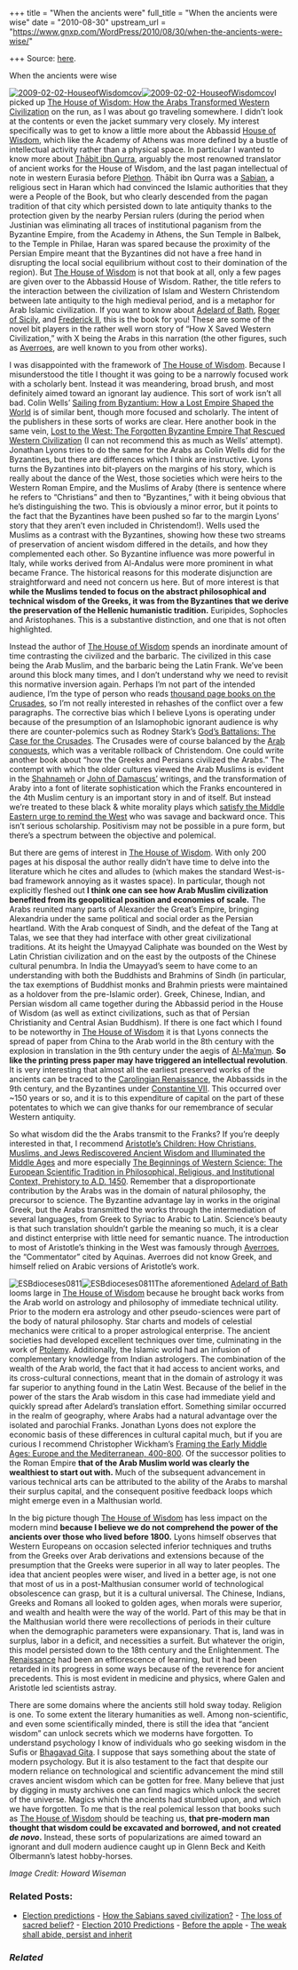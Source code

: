 +++
title = "When the ancients were"
full_title = "When the ancients were wise"
date = "2010-08-30"
upstream_url = "https://www.gnxp.com/WordPress/2010/08/30/when-the-ancients-were-wise/"

+++
Source: [here](https://www.gnxp.com/WordPress/2010/08/30/when-the-ancients-were-wise/).

When the ancients were wise

[![2009-02-02-HouseofWisdomcov](https://i0.wp.com/blogs.discovermagazine.com/gnxp/files/2010/08/2009-02-02-HouseofWisdomcov.png?resize=200%2C305)![2009-02-02-HouseofWisdomcov](https://i0.wp.com/blogs.discovermagazine.com/gnxp/files/2010/08/2009-02-02-HouseofWisdomcov.png?resize=200%2C305)](https://www.amazon.com/exec/obidos/ASIN/1608190587/geneexpressio-20)I picked up [The House of Wisdom: How the Arabs Transformed Western Civilization](https://www.amazon.com/exec/obidos/ASIN/1608190587/geneexpressio-20) on the run, as I was about go traveling somewhere. I didn’t look at the contents or even the jacket summary very closely. My interest specifically was to get to know a little more about the Abbassid [House of Wisdom](https://en.wikipedia.org/wiki/House_of_Wisdom), which like the Academy of Athens was more defined by a bustle of intellectual activity rather than a physical space. In particular I wanted to know more about [Thābit ibn Qurra](https://en.wikipedia.org/wiki/Th%C4%81bit_ibn_Qurra), arguably the most renowned translator of ancient works for the House of Wisdom, and the last pagan intellectual of note in western Eurasia before [Plethon](https://en.wikipedia.org/wiki/Gemistus_Pletho). Thābit ibn Qurra was a [Sabian](https://en.wikipedia.org/wiki/Sabians), a religious sect in Haran which had convinced the Islamic authorities that they were a People of the Book, but who clearly descended from the pagan tradition of that city which persisted down to late antiquity thanks to the protection given by the nearby Persian rulers (during the period when Justinian was eliminating all traces of institutional paganism from the Byzantine Empire, from the Academy in Athens, the Sun Temple in Balbek, to the Temple in Philae, Haran was spared because the proximity of the Persian Empire meant that the Byzantines did not have a free hand in disrupting the local social equilibrium without cost to their domination of the region). But [The House of Wisdom](https://www.amazon.com/exec/obidos/ASIN/1608190587/geneexpressio-20) is not that book at all, only a few pages are given over to the Abbassid House of Wisdom. Rather, the title refers to the interaction between the civilization of Islam and Western Christendom between late antiquity to the high medieval period, and is a metaphor for Arab Islamic civilization. If you want to know about [Adelard of Bath](https://en.wikipedia.org/wiki/Adelard_of_Bath), [Roger of Sicily](https://en.wikipedia.org/wiki/Roger_of_Sicily), and [Frederick II](https://en.wikipedia.org/wiki/Frederick_II,_Holy_Roman_Emperor), this is the book for you! These are some of the novel bit players in the rather well worn story of “How X Saved Western Civilization,” with X being the Arabs in this narration (the other figures, such as [Averroes](https://en.wikipedia.org/wiki/Averroes), are well known to you from other works).

  
I was disappointed with the framework of [The House of Wisdom](https://www.amazon.com/exec/obidos/ASIN/1608190587/geneexpressio-20). Because I misunderstood the title I thought it was going to be a narrowly focused work with a scholarly bent. Instead it was meandering, broad brush, and most definitely aimed toward an ignorant lay audience. This sort of work isn’t all bad. Colin Wells’ [Sailing from Byzantium: How a Lost Empire Shaped the World](https://www.amazon.com/exec/obidos/ASIN/055338273X//geneexpressio-20) is of similar bent, though more focused and scholarly. The intent of the publishers in these sorts of works are clear. Here another book in the same vein, [Lost to the West: The Forgotten Byzantine Empire That Rescued Western Civilization](https://www.amazon.com/exec/obidos/ASIN/0307407969//geneexpressio-20) (I can not recommend this as much as Wells’ attempt). Jonathan Lyons tries to do the same for the Arabs as Colin Wells did for the Byzantines, but there are differences which I think are instructive. Lyons turns the Byzantines into bit-players on the margins of his story, which is really about the dance of the West, those societies which were heirs to the Western Roman Empire, and the Muslims of Araby (there is sentence where he refers to “Christians” and then to “Byzantines,” with it being obvious that he’s distinguishing the two. This is obviously a minor error, but it points to the fact that the Byzantines have been pushed so far to the margin Lyons’ story that they aren’t even included in Christendom!). Wells used the Muslims as a contrast with the Byzantines, showing how these two streams of preservation of ancient wisdom differed in the details, and how they complemented each other. So Byzantine influence was more powerful in Italy, while works derived from Al-Andalus were more prominent in what became France. The historical reasons for this moderate disjunction are straightforward and need not concern us here. But of more interest is that **while the Muslims tended to focus on the abstract philosophical and technical wisdom of the Greeks, it was from the Byzantines that we derive the preservation of the Hellenic humanistic tradition.** Euripides, Sophocles and Aristophanes. This is a substantive distinction, and one that is not often highlighted.

Instead the author of [The House of Wisdom](https://www.amazon.com/exec/obidos/ASIN/1608190587/geneexpressio-20) spends an inordinate amount of time contrasting the civilized and the barbaric. The civilized in this case being the Arab Muslim, and the barbaric being the Latin Frank. We’ve been around this block many times, and I don’t understand why we need to revisit this normative inversion again. Perhaps I’m not part of the intended audience, I’m the type of person who reads [thousand page books on the Crusades](https://www.amazon.com/exec/obidos/ASIN/0674023870/geneexpressio-20), so I’m not really interested in rehashes of the conflict over a few paragraphs. The corrective bias which I believe Lyons is operating under because of the presumption of an Islamophobic ignorant audience is why there are counter-polemics such as Rodney Stark’s [God’s Battalions: The Case for the Crusades](https://www.amazon.com/exec/obidos/ASIN/0061582611//geneexpressio-20). The Crusades were of course balanced by the [Arab conquests](https://www.amazon.com/exec/obidos/ASIN/0306815850/geneexpressio-20/), which was a veritable rollback of Christendom. One could write another book about “how the Greeks and Persians civilized the Arabs.” The contempt with which the older cultures viewed the Arab Muslims is evident in the [Shahnameh](https://en.wikipedia.org/wiki/Shahnameh) or [John of Damascus’](https://en.wikipedia.org/wiki/John_of_Damascus) writings, and the transformation of Araby into a font of literate sophistication which the Franks encountered in the 4th Muslim century is an important story in and of itself. But instead we’re treated to these black & white morality plays which [satisfy the Middle Eastern urge to remind the West](http://www.huffingtonpost.com/magda-abufadil/the-house-of-wisdom-how-t_b_163012.html) who was savage and backward once. This isn’t serious scholarship. Positivism may not be possible in a pure form, but there’s a spectrum between the objective and polemical.

But there are gems of interest in [The House of Wisdom](https://www.amazon.com/exec/obidos/ASIN/1608190587/geneexpressio-20). With only 200 pages at his disposal the author really didn’t have time to delve into the literature which he cites and alludes to (which makes the standard West-is-bad framework annoying as it wastes space). In particular, though not explicitly fleshed out **I think one can see how Arab Muslim civilization benefited from its geopolitical position and economies of scale.** The Arabs reunited many parts of Alexander the Great’s Empire, bringing Alexandria under the same political and social order as the Persian heartland. With the Arab conquest of Sindh, and the defeat of the Tang at Talas, we see that they had interface with other great civilizational traditions. At its height the Umayyad Caliphate was bounded on the West by Latin Christian civilization and on the east by the outposts of the Chinese cultural penumbra. In India the Umayyad’s seem to have come to an understanding with both the Buddhists and Brahmins of Sindh (in particular, the tax exemptions of Buddhist monks and Brahmin priests were maintained as a holdover from the pre-Islamic order). Greek, Chinese, Indian, and Persian wisdom all came together during the Abbassid period in the House of Wisdom (as well as extinct civilizations, such as that of Persian Christianity and Central Asian Buddhism). If there is one fact which I found to be noteworthy in [The House of Wisdom](https://www.amazon.com/exec/obidos/ASIN/1608190587/geneexpressio-20) it is that Lyons connects the spread of paper from China to the Arab world in the 8th century with the explosion in translation in the 9th century under the aegis of [Al-Ma’mun](https://en.wikipedia.org/wiki/Al-Ma'mun). **So like the printing press paper may have triggered an intellectual revolution**. It is very interesting that almost all the earliest preserved works of the ancients can be traced to the [Carolingian Renaissance](https://en.wikipedia.org/wiki/Carolingian_Renaissance), the Abbassids in the 9th century, and the Byzantines under [Constantine VII](https://en.wikipedia.org/wiki/Constantine_VII_Porphyrogenitus#Literary_and_political_activity). This occurred over \~150 years or so, and it is to this expenditure of capital on the part of these potentates to which we can give thanks for our remembrance of secular Western antiquity.

So what wisdom did the the Arabs transmit to the Franks? If you’re deeply interested in that, I recommend [Aristotle’s Children: How Christians, Muslims, and Jews Rediscovered Ancient Wisdom and Illuminated the Middle Ages](https://www.amazon.com/exec/obidos/ASIN/0156030098//geneexpressio-20) and more especially [The Beginnings of Western Science: The European Scientific Tradition in Philosophical, Religious, and Institutional Context, Prehistory to A.D. 1450](https://www.amazon.com/exec/obidos/ASIN/0226482057//geneexpressio-20). Remember that a disproportionate contribution by the Arabs was in the domain of natural philosophy, the precursor to science. The Byzantine advantage lay in works in the original Greek, but the Arabs transmitted the works through the intermediation of several languages, from Greek to Syriac to Arabic to Latin. Science’s beauty is that such translation shouldn’t garble the meaning so much, it is a clear and distinct enterprise with little need for semantic nuance. The introduction to most of Aristotle’s thinking in the West was famously through [Averroes](https://en.wikipedia.org/wiki/Averroes), the “Commentator” cited by Aquinas. Averroes did not know Greek, and himself relied on Arabic versions of Aristotle’s work.

![ESBdioceses0811](https://i0.wp.com/blogs.discovermagazine.com/gnxp/files/2010/08/ESBdioceses0811.png?resize=400%2C254)![ESBdioceses0811](https://i0.wp.com/blogs.discovermagazine.com/gnxp/files/2010/08/ESBdioceses0811.png?resize=400%2C254)The aforementioned [Adelard of Bath](https://en.wikipedia.org/wiki/Adelard_of_Bath) looms large in [The House of Wisdom](https://www.amazon.com/exec/obidos/ASIN/1608190587/geneexpressio-20) because he brought back works from the Arab world on astrology and philosophy of immediate technical utility. Prior to the modern era astrology and other pseudo-sciences were part of the body of natural philosophy. Star charts and models of celestial mechanics were critical to a proper astrological enterprise. The ancient societies had developed excellent techniques over time, culminating in the work of [Ptolemy](https://en.wikipedia.org/wiki/Ptolemy). Additionally, the Islamic world had an infusion of complementary knowledge from Indian astrologers. The combination of the wealth of the Arab world, the fact that it had access to ancient works, and its cross-cultural connections, meant that in the domain of astrology it was far superior to anything found in the Latin West. Because of the belief in the power of the stars the Arab wisdom in this case had immediate yield and quickly spread after Adelard’s translation effort. Something similar occurred in the realm of geography, where Arabs had a natural advantage over the isolated and parochial Franks. Jonathan Lyons does not explore the economic basis of these differences in cultural capital much, but if you are curious I recommend Christopher Wickham’s [Framing the Early Middle Ages: Europe and the Mediterranean, 400-800](https://www.amazon.com/exec/obidos/ASIN/0199212961/geneexpressio-20). Of the successor polities to the Roman Empire **that of the Arab Muslim world was clearly the wealthiest to start out with.** Much of the subsequent advancement in various technical arts can be attributed to the ability of the Arabs to marshal their surplus capital, and the consequent positive feedback loops which might emerge even in a Malthusian world.

In the big picture though [The House of Wisdom](https://www.amazon.com/exec/obidos/ASIN/1608190587/geneexpressio-20) has less impact on the modern mind **because I believe we do not comprehend the power of the ancients over those who lived before 1800.** Lyons himself observes that Western Europeans on occasion selected inferior techniques and truths from the Greeks over Arab derivations and extensions because of the presumption that the Greeks were superior in all way to later peoples. The idea that ancient peoples were wiser, and lived in a better age, is not one that most of us in a post-Malthusian consumer world of technological obsolescence can grasp, but it is a cultural universal. The Chinese, Indians, Greeks and Romans all looked to golden ages, when morals were superior, and wealth and health were the way of the world. Part of this may be that in the Malthusian world there were recollections of periods in their culture when the demographic parameters were expansionary. That is, land was in surplus, labor in a deficit, and necessities a surfeit. But whatever the origin, this model persisted down to the 18th century and the Enlightenment. The [Renaissance](https://en.wikipedia.org/wiki/Renaissance) had been an efflorescence of learning, but it had been retarded in its progress in some ways because of the reverence for ancient precedents. This is most evident in medicine and physics, where Galen and Aristotle led scientists astray.

There are some domains where the ancients still hold sway today. Religion is one. To some extent the literary humanities as well. Among non-scientific, and even some scientifically minded, there is still the idea that “ancient wisdom” can unlock secrets which we moderns have forgotten. To understand psychology I know of individuals who go seeking wisdom in the Sufis or [Bhagavad Gita](https://en.wikipedia.org/wiki/Bhagavad_Gita). I suppose that says something about the state of modern psychology. But it is also testament to the fact that despite our modern reliance on technological and scientific advancement the mind still craves ancient wisdom which can be gotten for free. Many believe that just by digging in musty archives one can find magics which unlock the secret of the universe. Magics which the ancients had stumbled upon, and which we have forgotten. To me that is the real polemical lesson that books such as [The House of Wisdom](https://www.amazon.com/exec/obidos/ASIN/1608190587/geneexpressio-20) should be teaching us, **that pre-modern man thought that wisdom could be excavated and borrowed, and not created *de novo*.** Instead, these sorts of popularizations are aimed toward an ignorant and dull modern audience caught up in Glenn Beck and Keith Olbermann’s latest hobby-horses.

*Image Credit: Howard Wiseman*

### Related Posts:

- [Election
  predictions](https://www.gnxp.com/WordPress/2006/11/03/election-predictions/) - [How the Sabians saved
  civilization?](https://www.gnxp.com/WordPress/2007/04/26/how-the-sabians-saved-civilization/) - [The loss of sacred
  belief?](https://www.gnxp.com/WordPress/2011/04/30/the-loss-of-scared-belief/) - [Election 2010
  Predictions](https://www.gnxp.com/WordPress/2010/10/30/election-2010-predictions/) - [Before the
  apple](https://www.gnxp.com/WordPress/2009/08/12/before-the-apple/) - [The weak shall abide, persist and
  inherit](https://www.gnxp.com/WordPress/2022/06/12/the-weak-shall-abide-persist-and-inherit/)

### *Related*

[](https://www.addtoany.com/add_to/facebook?linkurl=https%3A%2F%2Fwww.gnxp.com%2FWordPress%2F2010%2F08%2F30%2Fwhen-the-ancients-were-wise%2F&linkname=When%20the%20ancients%20were%20wise "Facebook")[](https://www.addtoany.com/add_to/twitter?linkurl=https%3A%2F%2Fwww.gnxp.com%2FWordPress%2F2010%2F08%2F30%2Fwhen-the-ancients-were-wise%2F&linkname=When%20the%20ancients%20were%20wise "Twitter")[](https://www.addtoany.com/add_to/email?linkurl=https%3A%2F%2Fwww.gnxp.com%2FWordPress%2F2010%2F08%2F30%2Fwhen-the-ancients-were-wise%2F&linkname=When%20the%20ancients%20were%20wise "Email")[](https://www.addtoany.com/share)
